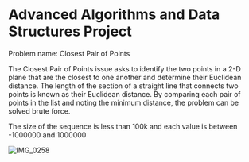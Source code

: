 # Advanced Algorithms and Data Structures Project

Problem name: Closest Pair of Points

The Closest Pair of Points issue asks to identify the two points in a 2-D plane
that are the closest to one another and determine their Euclidean distance.
The length of the section of a straight line that connects two points is known as
their Euclidean distance. By comparing each pair of points in the list and noting
the minimum distance, the problem can be solved brute force.

The size of the sequence is less than 100k and each value is between -1000000 and 1000000

![IMG_0258](https://github.com/user-attachments/assets/3dcc845b-977b-4ead-b61c-df9ee1e137b6)
